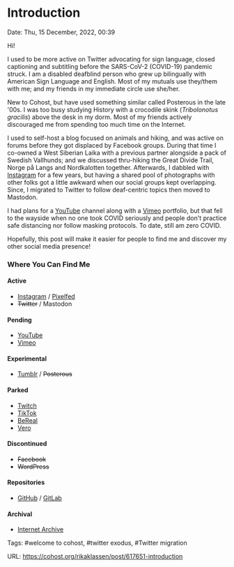 # Introduction
Date: Thu, 15 December, 2022, 00:39

Hi!

I used to be more active on Twitter advocating for sign language, closed captioning and subtitling before the SARS-CoV-2 (COVID-19) pandemic struck. I am a disabled deafblind person who grew up bilingually with American Sign Language and English. Most of my mutuals use they/them with me; and my friends in my immediate circle use she/her. 

New to Cohost, but have used something similar called Posterous in the late '00s. I was too busy studying History with a crocodile skink (*Tribolonotus gracilis*) above the desk in my dorm. Most of my friends actively discouraged me from spending too much time on the Internet.

I used to self-host a blog focused on animals and hiking, and was active on forums before they got displaced by Facebook groups. During that time I co-owned a West Siberian Laika with a previous partner alongside a pack of Swedish Vallhunds; and we discussed thru-hiking the Great Divide Trail, Norge på Langs and Nordkalotten together. Afterwards, I dabbled with [Instagram](https://www.instagram.com/rikaklassen/) for a few years, but having a shared pool of photographs with other folks got a little awkward when our social groups kept overlapping.  Since, I migrated to Twitter to follow deaf-centric topics then moved to Mastodon.

I had plans for a [YouTube](https://www.youtube.com/@rikaklassen) channel along with a [Vimeo](https://vimeo.com/rikaklassen) portfolio, but that fell to the wayside when no one took COVID seriously and people don't practice safe distancing nor follow masking protocols. To date, still am zero COVID.

Hopefully, this post will make it easier for people to find me and discover my other social media presence!

### Where You Can Find Me
#### Active
- [Instagram](https://www.instagram.com/rikaklassen/) / [Pixelfed](https://pixelfed.social/rikaklassen)
- ~~Twitter~~ / Mastodon
#### Pending
- [YouTube](https://www.youtube.com/@rikaklassen)
- [Vimeo](https://vimeo.com/rikaklassen)
#### Experimental
- [Tumblr](https://www.rikaklassen.tumblr.com) / ~~Posterous~~
#### Parked
- [Twitch](https://www.twitch.tv/rikaklassen)
- [TikTok](https://tiktok.com/@rikaklassen)
- [BeReal](https://bere.al/rikaklassen)
- [Vero](https://vero.co/rikaklassen)
#### Discontinued
- ~~Facebook~~
- ~~WordPress~~
#### Repositories
- [GitHub](https://github.com/rikaklassen) / [GitLab](https://gitlab.com/rikaklassen)
#### Archival
- [Internet Archive](https://archive.org/details/@rika_klassen)

Tags: #welcome to cohost, #twitter exodus, #Twitter migration

URL: https://cohost.org/rikaklassen/post/617651-introduction
